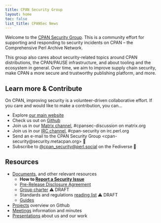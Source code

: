 ```yaml
---
title: CPAN Security Group
layout: home
toc: false
list_title: CPANSec News
---
```

Welcome to the [CPAN Security Group](https://security.metacpan.org/).
This is a community effort for supporting and responding to security incidents on CPAN – the Comprehensive Perl Archive Network.

This group also cares about security-related topics around CPAN distributions, the CPAN/PAUSE infrastructure, and about tooling and the ecosystem in general.
Over time, we aim to improve supply chain security, make CPAN a more secure and trustworthy publishing platform, and more.


## Learn more & Contribute

On CPAN, improving security is a volunteer-driven collaborative effort.
If you care and would like to make a contribution, you can…

* Explore [our main website](https://security.metacpan.org/)
* Check us out on [Github](https://github.com/CPAN-Security)
* Join us in our [Matrix channel](https://matrix.to/#/#cpansec-discussion:matrix.org), #cpansec-discussion on matrix.org
* Join us in our [IRC channel](ircs://ssl.irc.perl.org:7062/#cpan-security), #cpan-security on irc.perl.org
* Send an e-mail to the CPAN Security Group &lt;cpan-security&#64;security.metacpan.org&gt; 📧
* Subscribe to [@cpan_security@perl.social](https://perl.social/profile/cpan_security) on the Fediverse 🐘


## Resources

* [Documents](docs/), and other relevant resources
    * **How to [Report a Security Issue](docs/report.md)**
    * [Pre-Release Disclosure Agreement](docs/pre-release-disclosure.md)
    * [Group charter](docs/charter.md) ⚠️  DRAFT
    * Standards and regulations [reading list](docs/readinglist.md) ⚠️  DRAFT
    * [Guides](docs/guides/)
* [Projects](https://github.com/orgs/CPAN-Security/projects) overview on Github
* [Meetings](meetings/) information and minutes
* [Presentations](presentations/) about us and our work
